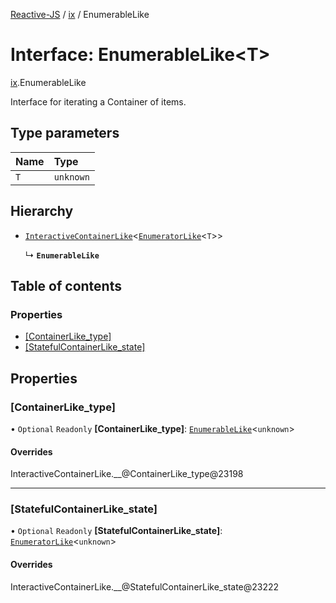 [Reactive-JS](../README.md) / [ix](../modules/ix.md) / EnumerableLike

# Interface: EnumerableLike<T\>

[ix](../modules/ix.md).EnumerableLike

Interface for iterating a Container of items.

## Type parameters

| Name | Type |
| :------ | :------ |
| `T` | `unknown` |

## Hierarchy

- [`InteractiveContainerLike`](ix.InteractiveContainerLike.md)<[`EnumeratorLike`](ix.EnumeratorLike.md)<`T`\>\>

  ↳ **`EnumerableLike`**

## Table of contents

### Properties

- [[ContainerLike\_type]](ix.EnumerableLike.md#[containerlike_type])
- [[StatefulContainerLike\_state]](ix.EnumerableLike.md#[statefulcontainerlike_state])

## Properties

### [ContainerLike\_type]

• `Optional` `Readonly` **[ContainerLike\_type]**: [`EnumerableLike`](ix.EnumerableLike.md)<`unknown`\>

#### Overrides

InteractiveContainerLike.\_\_@ContainerLike\_type@23198

___

### [StatefulContainerLike\_state]

• `Optional` `Readonly` **[StatefulContainerLike\_state]**: [`EnumeratorLike`](ix.EnumeratorLike.md)<`unknown`\>

#### Overrides

InteractiveContainerLike.\_\_@StatefulContainerLike\_state@23222
